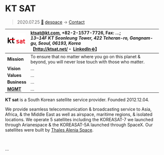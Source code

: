 # KT SAT
> 2020.07.25 [🚀](../../index/index.md) [despace](../index.md) → [Contact](../contact.md)

|[![](../f/con/k/ktsat_logo1_thumb.png)](../f/con/k/ktsat_logo1.png)|<ktsat@kt.com>, +82-2-1577-7726, Fax: …;<br> *13~14F KT Seonleung Tower, 422 Teheran-ro, Gangnam-gu, Seoul, 06193, Korea*<br> 【<http://ktsat.net/>・ [LinkedIn ⎆](https://www.linkedin.com/company/ktsat/)】|
|:--|:--|
|**Mission**|To ensure that no matter where you go on this planet & beyond, you will never lose touch with those who matter.|
|**Vision**|…|
|**Values**|…|
|**Business**|…|
|**[MGMT](../mgmt.md)**|…|

**KT sat** is a South Korean satellite service provider. Founded 2012.12.04.

We provide seamless telecommunication & broadcasting service to Asia, Africa, & the Middle East as well as airspace, maritime regions, & isolated locations.  We operate 5 satellites including the KOREASAT-7 we launched through Arianespace & the KOREASAT-5A launched through SpaceX. Our satellites were built by [Thales Alenia Space](tas_i.md).

<p style="page-break-after:always"> </p>

…

